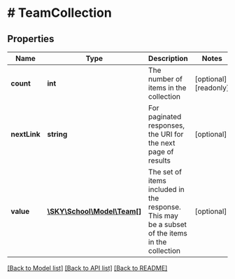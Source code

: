 # # TeamCollection

## Properties

Name | Type | Description | Notes
------------ | ------------- | ------------- | -------------
**count** | **int** | The number of items in the collection | [optional] [readonly]
**nextLink** | **string** | For paginated responses, the URI for the next page of results | [optional]
**value** | [**\SKY\School\Model\Team[]**](Team.md) | The set of items included in the response. This may be a subset of the items in the collection | [optional]

[[Back to Model list]](../../README.md#models) [[Back to API list]](../../README.md#endpoints) [[Back to README]](../../README.md)
